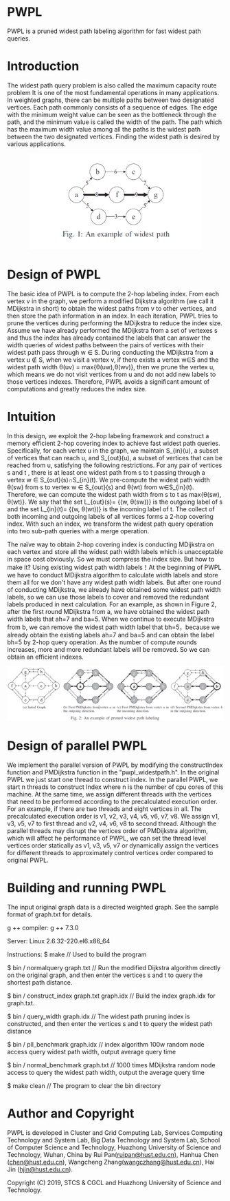 # PWPL
PWPL is a pruned widest path labeling algorithm for fast widest path queries.
# Introduction
The widest path query problem is also called the maximum capacity route problem It is one of the most fundamental operations in many applications. In weighted graphs, there can be multiple paths between two designated vertices. Each path commonly consists of a sequence of edges. The edge with the minimum weight value can be seen as the bottleneck through the path, and the minimum value is called the width of the path. The path which has the maximum width value among all the paths is the widest path between the two designated vertices. Finding the widest path is desired by various applications.

<div align=center><img width="400" height="222" src="figure1.jpg"/></div>
 


# Design of PWPL
The basic idea of PWPL is to compute the 2-hop labeling index. From each vertex v in the graph, we perform a modified Dijkstra algorithm (we call it MDijkstra in short) to obtain the widest paths from v to other vertices, and then store the path information in an index. In each iteration, PWPL tries to prune the vertices during performing the MDijkstra to reduce the index size. Assume we have already performed the MDijkstra from a set of vertexes s and thus the index has already contained the labels that can answer the width queries of widest paths between the pairs of vertices with their widest path pass through w ∈ S. During conducting the MDijkstra from a vertex u ∉ S, when we visit a vertex v, if there exists a vertex w∈S and the widest path width θ(uv) = max{θ(uw),θ(wv)}, then we prune the vertex u, which means we do not visit vertices from u and do not add new labels to those vertices indexes. Therefore, PWPL avoids a significant amount of computations and greatly reduces the index size.

# Intuition 

In this design, we exploit the 2-hop labeling framework and construct a memory efficient 2-hop covering index to achieve fast widest path queries. Specifically, for each vertex u in the graph, we maintain S_{in}(u), a subset of vertices that can reach u, and S_{out}(u), a subset of vertices that can be reached from u, satisfying the following restrictions. For any pair of vertices s and t , there is at least one widest path from s to t passing through a vertex w ∈ S_{out}(s)∩S_{in}(t). We pre-compute the widest path width θ(sw) from s to vertex w ∈ S_{out}(s) and θ(wt) from w∈S_{in}(t). Therefore, we can compute the widest path width from s to t as max{θ(sw), θ(wt)}. We say that the set L_{out}(s)= {(w, θ(sw))} is the outgoing label of s and the set L_{in}(t)= {(w, θ(wt))} is the incoming label of t. The collect of both incoming and outgoing labels of all vertices forms a 2-hop covering index. With such an index, we transform the widest path query operation into two sub-path queries with a merge operation. 

The naïve way to obtain 2-hop covering index is conducting MDijkstra on each vertex and store all the widest path width labels which is unacceptable in space cost obviously. So we must compress the index size. But how to make it? Using existing widest path width labels！At the beginning of PWPL we have to conduct MDijkstra algorithm to calculate width labels and store them all for we don't have any widest path width labels. But after one round of conducting MDijkstra, we already have obtained some widest path width labels, so we can use those labels to cover and removed the redundant labels produced in next calculation. For an example, as shown in Figure 2, after the first round MDijkstra from a, we have obtained the widest path width labels that ah=7 and ba=5. When we continue to execute MDijkstra from b, we can remove the widest path width label that bh=5，because we already obtain the existing labels ah=7 and ba=5 and can obtain the label bh=5 by 2-hop query operation. As the number of compute rounds increases, more and more redundant labels will be removed. So we can obtain an efficient indexes.

![image](figure2.jpg)

# Design of parallel PWPL
We implement the parallel version of PWPL by modifying the constructIndex function and PMDijkstra function in the "pwpl_widestpath.h". In the original PWPL we just start one thread to construct index. In the parallel PWPL, we start n threads to construct Index where n is the number of cpu cores of this machine. At the same time, we assign different threads with the vertices that need to be performed according to the precalculated execution order. For an example, if there are two threads and eight vertices in all. The precalculated execution order is v1, v2, v3, v4, v5, v6, v7, v8. We assign v1, v3, v5, v7 to first thread and v2, v4, v6, v8 to second thread. Although the parallel threads may disrupt the vertices order of PMDijkstra algorithm, which will affect he performance of PWPL, we can set the thread level vertices order statically as v1, v3, v5, v7 or dynamically assign the vertices for different threads to approximately control vertices order compared to original PWPL.

# Building and running PWPL
The input original graph data is a directed weighted graph. See the sample format of graph.txt for details.

g ++ compiler: g ++ 7.3.0

Server: Linux 2.6.32-220.el6.x86_64

Instructions:
$ make // Used to build the program

$ bin / normalquery graph.txt // Run the modified Dijkstra algorithm directly on the original graph, and then enter the vertices s and t to query the shortest path distance.

$ bin / construct_index graph.txt graph.idx // Build the index graph.idx for graph.txt.

$ bin / query_width graph.idx // The widest path pruning index is constructed, and then enter the vertices s and t to query the widest path distance

$ bin / pll_benchmark graph.idx // index algorithm 100w random node access query widest path width, output average query time

$ bin / normal_benchmark graph.txt // 1000 times MDijkstra random node access to query the widest path width, output the average query time

$ make clean // The program to clear the bin directory

# Author and Copyright
PWPL is developed in Cluster and Grid Computing Lab, Services Computing Technology and System Lab, Big Data Technology and System Lab, School of Computer Science and Technology, Huazhong University of Science and Technology, Wuhan, China by Rui Pan(ruipan@hust.edu.cn), Hanhua Chen (chen@hust.edu.cn), Wangcheng Zhang(wangczhang@hust.edu.cn), Hai Jin (hjin@hust.edu.cn).

Copyright (C) 2019, STCS & CGCL and Huazhong University of Science and Technology.
